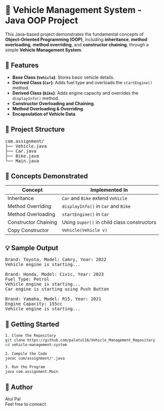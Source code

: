 # 🚗 Vehicle Management System - Java OOP Project

This Java-based project demonstrates the fundamental concepts of **Object-Oriented Programming (OOP)**, including **inheritance**, **method overloading**, **method overriding**, and **constructor chaining**, through a simple **Vehicle Management System**.

## 📌 Features

- **Base Class (`Vehicle`)**: Stores basic vehicle details.
- **Derived Class (`Car`)**: Adds fuel type and overloads the `startEngine()` method.
- **Derived Class (`Bike`)**: Adds engine capacity and overrides the `displayInfo()` method.
- **Constructor Overloading and Chaining**.
- **Method Overloading & Overriding**.
- **Encapsulation of Vehicle Data**.

## 📁 Project Structure
<pre>
com.assignment/
├── Vehicle.java
├── Car.java
├── Bike.java
└── Main.java
</pre>

## 🧠 Concepts Demonstrated

| Concept             | Implemented In               |
|---------------------|------------------------------|
| Inheritance         | `Car` and `Bike` extend `Vehicle` |
| Method Overriding   | `displayInfo()` in `Car` and `Bike` |
| Method Overloading  | `startEngine()` in `Car`     |
| Constructor Chaining| Using `super()` in child class constructors |
| Copy Constructor    | `Vehicle(Vehicle v)`         |

## 💡 Sample Output
<pre>
Brand: Toyota, Model: Camry, Year: 2022
Vehicle engine is starting...

Brand: Honda, Model: Civic, Year: 2023
Fuel Type: Petrol
Vehicle engine is starting...
Car engine is starting using Push Button

Brand: Yamaha, Model: R15, Year: 2021
Engine Capacity: 155cc
Vehicle engine is starting...
</pre>


## 🚀 Getting Started


```bash
1. Clone the Repository
git clone https://github.com/palatul16/Vehicle_Management_Repositary
cd vehicle-management-system

2. Compile the Code
javac com/assignment/*.java

3. Run the Program
java com.assignment.Main


```

## 📜 Author
Atul Pal</br>
Feel free to connect.
